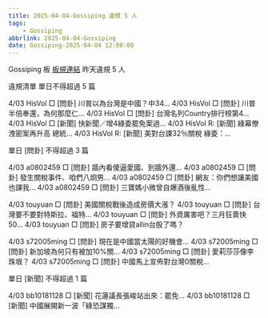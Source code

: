 ```yaml
---
title: 2025-04-04-Gossiping 違規 5 人
tags:
    - Gossiping
abbrlink: 2025-04-04-Gossiping
date: Gossiping-2025-04-04 12:00:00
---
```

Gossiping 板 [板規連結](https://www.ptt.cc/bbs/Gossiping/M.1637425085.A.07D.html)
昨天違規 5 人
<!-- more -->

違規清單
單日不得超過 5 篇

4/03 HisVol □ [問卦] 川普以為台灣是中國？中34…
4/03 HisVol □ [問卦] 川普半倍奉還，為何那麼仁…
4/03 HisVol □ [問卦] 台灣名列Country排行榜第4…
4/03 HisVol □ [新聞] 快新聞／增4綠委罷免案過…
4/03 HisVol R: [新聞] 綠幕僚洩密案再升高 總統…
4/03 HisVol R: [新聞] 美對台課32％關稅 綠委：…

單日 [問卦] 不得超過 3 篇

4/03 a0802459 □ [問卦] 牆內看傻逼愛國、到牆外還…
4/03 a0802459 □ [問卦] 發生關稅事件、咱們八炯男…
4/03 a0802459 □ [問卦] 網友：你們想讓美國也課我…
4/03 a0802459 □ [問卦] 三寶媽小微曾自爆酒後亂性…

4/03 touyuan □ [問卦] 美國關稅戰後造成房價大漲？
4/03 touyuan □ [問卦] 台灣要不要對特斯拉、福特…
4/03 touyuan □ [問卦] 外資厲害吧？三月狂賣快50…
4/03 touyuan □ [問卦] 房子要增貸allin台股了嗎？

4/03 s72005ming □ [問卦] 現在是中國當太陽的好機會…
4/03 s72005ming □ [問卦] 新加坡為何只有被加10%關…
4/03 s72005ming □ [問卦] 愛莉莎莎像李珠垠？
4/03 s72005ming □ [問卦] 中國馬上宣佈對台灣0關稅…

單日 [新聞] 不得超過 1 篇

4/03 bb10181128 □ [新聞] 花蓮議長張峻站出來：罷免…
4/03 bb10181128 □ [新聞] 中國展開新一波「綠恐謀獨…
